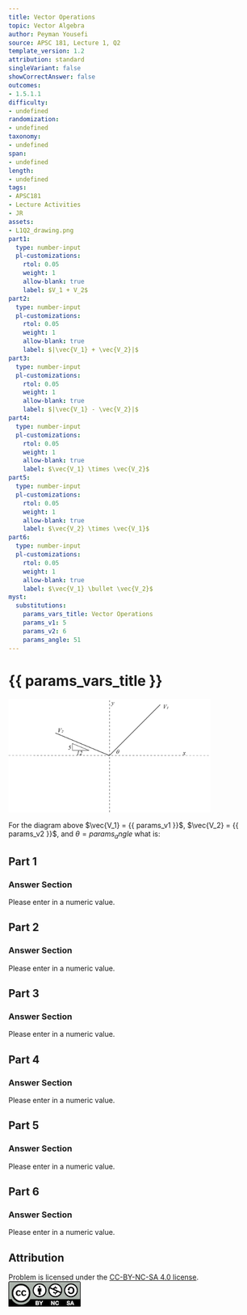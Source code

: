 ```yaml
---
title: Vector Operations
topic: Vector Algebra
author: Peyman Yousefi
source: APSC 181, Lecture 1, Q2
template_version: 1.2
attribution: standard
singleVariant: false
showCorrectAnswer: false
outcomes:
- 1.5.1.1
difficulty:
- undefined
randomization:
- undefined
taxonomy:
- undefined
span:
- undefined
length:
- undefined
tags:
- APSC181
- Lecture Activities
- JR
assets:
- L1Q2_drawing.png
part1:
  type: number-input
  pl-customizations:
    rtol: 0.05
    weight: 1
    allow-blank: true
    label: $V_1 + V_2$
part2:
  type: number-input
  pl-customizations:
    rtol: 0.05
    weight: 1
    allow-blank: true
    label: $|\vec{V_1} + \vec{V_2}|$
part3:
  type: number-input
  pl-customizations:
    rtol: 0.05
    weight: 1
    allow-blank: true
    label: $|\vec{V_1} - \vec{V_2}|$
part4:
  type: number-input
  pl-customizations:
    rtol: 0.05
    weight: 1
    allow-blank: true
    label: $\vec{V_1} \times \vec{V_2}$
part5:
  type: number-input
  pl-customizations:
    rtol: 0.05
    weight: 1
    allow-blank: true
    label: $\vec{V_2} \times \vec{V_1}$
part6:
  type: number-input
  pl-customizations:
    rtol: 0.05
    weight: 1
    allow-blank: true
    label: $\vec{V_1} \bullet \vec{V_2}$
myst:
  substitutions:
    params_vars_title: Vector Operations
    params_v1: 5
    params_v2: 6
    params_angle: 51
---
```

# {{ params_vars_title }}
<img src="L1Q2_drawing.png" width=400>

For the diagram above $\vec{V_1} = {{ params_v1 }}$, $\vec{V_2} = {{ params_v2 }}$, and $\theta = {{ params_angle }}$ what is:

## Part 1

### Answer Section

Please enter in a numeric value.

## Part 2

### Answer Section

Please enter in a numeric value.

## Part 3

### Answer Section

Please enter in a numeric value.

## Part 4

### Answer Section

Please enter in a numeric value.

## Part 5

### Answer Section

Please enter in a numeric value.

## Part 6

### Answer Section

Please enter in a numeric value.

## Attribution

Problem is licensed under the [CC-BY-NC-SA 4.0 license](https://creativecommons.org/licenses/by-nc-sa/4.0/).<br> ![The Creative Commons 4.0 license requiring attribution-BY, non-commercial-NC, and share-alike-SA license.](https://raw.githubusercontent.com/firasm/bits/master/by-nc-sa.png)